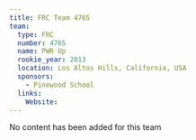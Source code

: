 ```yaml
---
title: FRC Team 4765
team:
  type: FRC
  number: 4765
  name: PWR Up
  rookie_year: 2013
  location: Los Altos Hills, California, USA
  sponsors:
    - Pinewood School
  links:
    Website: 
---
```

No content has been added for this team